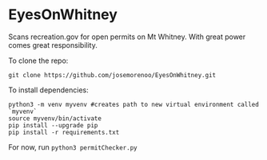 # EyesOnWhitney
Scans recreation.gov for open permits on Mt Whitney. With great power comes great responsibility.


To clone the repo:
```
git clone https://github.com/josemorenoo/EyesOnWhitney.git
```

To install dependencies:
```
python3 -m venv myvenv #creates path to new virtual environment called `myvenv`
source myvenv/bin/activate
pip install --upgrade pip
pip install -r requirements.txt
```

For now, run `python3 permitChecker.py`
